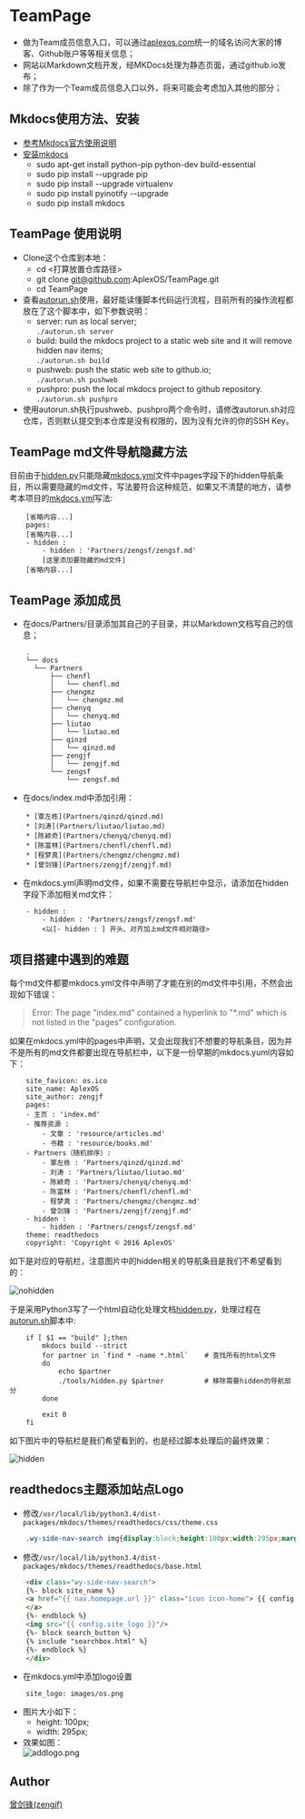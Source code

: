 # TeamPage

  * 做为Team成员信息入口，可以通过[aplexos.com](http://aplexos.com/)统一的域名访问大家的博客、Github账户等等相关信息；
  * 网站以Markdown文档开发，经MKDocs处理为静态页面，通过github.io发布；
  * 除了作为一个Team成员信息入口以外，将来可能会考虑加入其他的部分；

## Mkdocs使用方法、安装

  * [参考Mkdocs官方使用说明](http://www.mkdocs.org/)
  * [安装mkdocs](http://www.mkdocs.org/#installation)
    * sudo apt-get install python-pip python-dev build-essential 
    * sudo pip install --upgrade pip 
    * sudo pip install --upgrade virtualenv 
    * sudo pip install pyinotify --upgrade
    * sudo pip install mkdocs

## TeamPage 使用说明

  * Clone这个仓库到本地：
    * cd <打算放置仓库路径>
    * git clone git@github.com:AplexOS/TeamPage.git
    * cd TeamPage
  * 查看[autorun.sh](autorun.sh)使用，最好能读懂脚本代码运行流程，目前所有的操作流程都放在了这个脚本中，如下参数说明：
    * server: run as local server;  
      `./autorun.sh server`
    * build: build the mkdocs project to a static web site and it will remove hidden nav items;  
      `./autorun.sh build`
    * pushweb: push the static web site to github.io;  
      `./autorun.sh pushweb`
    * pushpro: push the local mkdocs project to github repository.  
      `./autorun.sh pushpro`
  * 使用autorun.sh执行pushweb、pushpro两个命令时，请修改autorun.sh对应仓库，否则默认提交到本仓库是没有权限的，因为没有允许的你的SSH Key。

## TeamPage md文件导航隐藏方法

目前由于[hidden.py](tools/hidden.py)只能隐藏[mkdocs.yml](mkdocs.yml)文件中pages字段下的hidden导航条目，所以需要隐藏的md文件，写法要符合这种规范，如果又不清楚的地方，请参考本项目的[mkdocs.yml](mkdocs.yml)写法:

```
    [省略内容...]
    pages:
    [省略内容...]
    - hidden :
        - hidden : 'Partners/zengsf/zengsf.md' 
        [这里添加要隐藏的md文件]
    [省略内容...]
```

## TeamPage 添加成员

  * 在docs/Partners/目录添加其自己的子目录，并以Markdown文档写自己的信息；

```
    .
    └── docs
      └── Partners
          ├── chenfl
          │   └── chenfl.md
          ├── chengmz
          │   └── chengmz.md
          ├── chenyq
          │   └── chenyq.md
          ├── liutao
          │   └── liutao.md
          ├── qinzd
          │   └── qinzd.md
          ├── zengjf
          │   └── zengjf.md
          └── zengsf
              └── zengsf.md
```

  * 在docs/index.md中添加引用：

```
    * [覃左栋](Partners/qinzd/qinzd.md)
    * [刘涛](Partners/liutao/liutao.md)
    * [陈颖奇](Partners/chenyq/chenyq.md)
    * [陈富林](Partners/chenfl/chenfl.md)
    * [程梦真](Partners/chengmz/chengmz.md)
    * [曾剑锋](Partners/zengjf/zengjf.md)
```

  * 在mkdocs.yml声明md文件，如果不需要在导航栏中显示，请添加在hidden字段下添加相关md文件：

```
    - hidden :
        - hidden : 'Partners/zengsf/zengsf.md' 
        <以[- hidden : ] 开头、对齐加上md文件相对路径>
```

## 项目搭建中遇到的难题

每个md文件都要mkdocs.yml文件中声明了才能在别的md文件中引用，不然会出现如下错误：

> Error: The page "index.md" contained a hyperlink to "*.md" which is not listed in the "pages" configuration.

如果在mkdocs.yml中的pages中声明，又会出现我们不想要的导航条目，因为并不是所有的md文件都要出现在导航栏中，以下是一份早期的mkdocs.yuml内容如下：

```
    site_favicon: os.ico
    site_name: AplexOS
    site_author: zengjf
    pages:
    - 主页 : 'index.md'
    - 推荐资源 :
        - 文章 : 'resource/articles.md'
        - 书籍 : 'resource/books.md'
    - Partners（随机排序）:
        - 覃左栋 : 'Partners/qinzd/qinzd.md'
        - 刘涛 : 'Partners/liutao/liutao.md'
        - 陈颖奇 : 'Partners/chenyq/chenyq.md'
        - 陈富林 : 'Partners/chenfl/chenfl.md'
        - 程梦真 : 'Partners/chengmz/chengmz.md'
        - 曾剑锋 : 'Partners/zengjf/zengjf.md'
    - hidden :
        - hidden : 'Partners/zengsf/zengsf.md' 
    theme: readthedocs
    copyright: 'Copyright © 2016 AplexOS'
```

如下是对应的导航栏，注意图片中的hidden相关的导航条目是我们不希望看到的：

![nohidden](images/navnohidden.png)

于是采用Python3写了一个html自动化处理文档[hidden.py](tools/hidden.py)，处理过程在[autorun.sh](autorun.sh)脚本中:

```shell
    if [ $1 == "build" ];then
        mkdocs build --strict
        for partner in `find * -name *.html`    # 查找所有的html文件
        do
            echo $partner
            ./tools/hidden.py $partner          # 移除需要hidden的导航部分
        done

        exit 0
    fi
```

如下图片中的导航栏是我们希望看到的，也是经过脚本处理后的最终效果：

![hidden](images/navhidden.png)

## readthedocs主题添加站点Logo
  * 修改`/usr/local/lib/python3.4/dist-packages/mkdocs/themes/readthedocs/css/theme.css`
```css
    .wy-side-nav-search img{display:block;height:100px;width:295px;margin:auto auto 0.809em auto;background-color:#2980B9;padding:5px;border-radius:0%}
```
  * 修改`/usr/local/lib/python3.4/dist-packages/mkdocs/themes/readthedocs/base.html`
```html
    <div class="wy-side-nav-search">
    {%- block site_name %}
    <a href="{{ nav.homepage.url }}" class="icon icon-home"> {{ config.site_name }}
    </a>
    {%- endblock %}
    <img src="{{ config.site_logo }}"/>
    {%- block search_button %}
    {% include "searchbox.html" %}
    {%- endblock %}
    </div>
```
  * 在mkdocs.yml中添加logo设置
```
    site_logo: images/os.png
```
  * 图片大小如下：
    * height: 100px;
    * width: 295px;
  * 效果如图：  
    ![addlogo.png](images/addlogo.png)

## Author

[曾剑锋(zengjf)](http://www.cnblogs.com/zengjfgit/)
